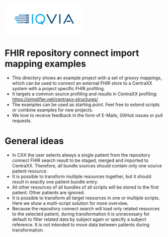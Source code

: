 <img src="/docs/images/Logo.png" width="250" alt="IQVIA Logo"/>

FHIR repository connect import mapping examples
======================

* This directory shows an example project with a set of groovy mappings, which can be used to connect an external FHIR store to a CentraXX system with
  a project specific FHIR profiling.
* It targets a common source profiling and results in CentraXX profiling: https://simplifier.net/centraxx-structures/
* The examples can be used as starting point. Feel free to extend scripts or combine examples for new projects.
* We love to receive feedback in the form of E-Mails, GitHub issues or pull requests.

# General ideas

* In CXX the user selects always a single patient from the repository connect FHIR search result to be staged, merged and imported to CentraXX.
  Therefore, all bundle sources should contain only one source patient resource.
* It is possible to transform multiple resources together, but it should result in exactly one patient bundle entry.
* All other resources of all bundles of all scripts will be stored to the first patient. Other patients are ignored.
* It is possible to transform all target resources in one or multiple scripts. Here we show a multi-script solution for more overview.
* Because the repository connect search will load only related resources to the selected patient, during transformation it is unnecessary for default to
  filter related data by subject again or specify a subject reference. It is not intended to move data between patients during transformation.  
